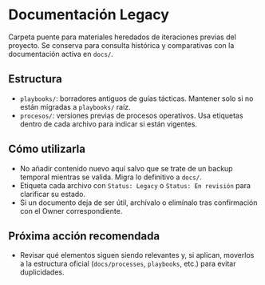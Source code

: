 # Documentación Legacy

Carpeta puente para materiales heredados de iteraciones previas del proyecto. Se conserva para consulta histórica y comparativas con la documentación activa en `docs/`.

## Estructura
- `playbooks/`: borradores antiguos de guías tácticas. Mantener solo si no están migradas a `playbooks/` raíz.
- `procesos/`: versiones previas de procesos operativos. Usa etiquetas dentro de cada archivo para indicar si están vigentes.

## Cómo utilizarla
- No añadir contenido nuevo aquí salvo que se trate de un backup temporal mientras se valida. Migra lo definitivo a `docs/`.
- Etiqueta cada archivo con `Status: Legacy` o `Status: En revisión` para clarificar su estado.
- Si un documento deja de ser útil, archívalo o elimínalo tras confirmación con el Owner correspondiente.

## Próxima acción recomendada
- Revisar qué elementos siguen siendo relevantes y, si aplican, moverlos a la estructura oficial (`docs/processes`, `playbooks`, etc.) para evitar duplicidades.
